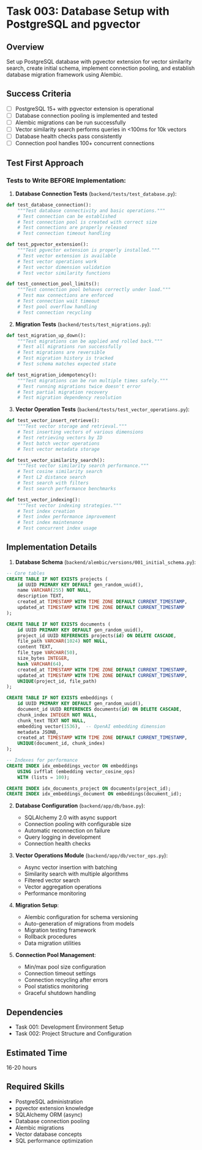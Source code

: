 # Task 003: Database Setup with PostgreSQL and pgvector

## Overview
Set up PostgreSQL database with pgvector extension for vector similarity search, create initial schema, implement connection pooling, and establish database migration framework using Alembic.

## Success Criteria
- [ ] PostgreSQL 15+ with pgvector extension is operational
- [ ] Database connection pooling is implemented and tested
- [ ] Alembic migrations can be run successfully
- [ ] Vector similarity search performs queries in <100ms for 10k vectors
- [ ] Database health checks pass consistently
- [ ] Connection pool handles 100+ concurrent connections

## Test First Approach

### Tests to Write BEFORE Implementation:

1. **Database Connection Tests** (`backend/tests/test_database.py`):
```python
def test_database_connection():
    """Test database connectivity and basic operations."""
    # Test connection can be established
    # Test connection pool is created with correct size
    # Test connections are properly released
    # Test connection timeout handling

def test_pgvector_extension():
    """Test pgvector extension is properly installed."""
    # Test vector extension is available
    # Test vector operations work
    # Test vector dimension validation
    # Test vector similarity functions

def test_connection_pool_limits():
    """Test connection pool behaves correctly under load."""
    # Test max connections are enforced
    # Test connection wait timeout
    # Test pool overflow handling
    # Test connection recycling
```

2. **Migration Tests** (`backend/tests/test_migrations.py`):
```python
def test_migration_up_down():
    """Test migrations can be applied and rolled back."""
    # Test all migrations run successfully
    # Test migrations are reversible
    # Test migration history is tracked
    # Test schema matches expected state

def test_migration_idempotency():
    """Test migrations can be run multiple times safely."""
    # Test running migrations twice doesn't error
    # Test partial migration recovery
    # Test migration dependency resolution
```

3. **Vector Operation Tests** (`backend/tests/test_vector_operations.py`):
```python
def test_vector_insert_retrieve():
    """Test vector storage and retrieval."""
    # Test inserting vectors of various dimensions
    # Test retrieving vectors by ID
    # Test batch vector operations
    # Test vector metadata storage

def test_vector_similarity_search():
    """Test vector similarity search performance."""
    # Test cosine similarity search
    # Test L2 distance search
    # Test search with filters
    # Test search performance benchmarks

def test_vector_indexing():
    """Test vector indexing strategies."""
    # Test index creation
    # Test index performance improvement
    # Test index maintenance
    # Test concurrent index usage
```

## Implementation Details

1. **Database Schema** (`backend/alembic/versions/001_initial_schema.py`):
```sql
-- Core tables
CREATE TABLE IF NOT EXISTS projects (
    id UUID PRIMARY KEY DEFAULT gen_random_uuid(),
    name VARCHAR(255) NOT NULL,
    description TEXT,
    created_at TIMESTAMP WITH TIME ZONE DEFAULT CURRENT_TIMESTAMP,
    updated_at TIMESTAMP WITH TIME ZONE DEFAULT CURRENT_TIMESTAMP
);

CREATE TABLE IF NOT EXISTS documents (
    id UUID PRIMARY KEY DEFAULT gen_random_uuid(),
    project_id UUID REFERENCES projects(id) ON DELETE CASCADE,
    file_path VARCHAR(1024) NOT NULL,
    content TEXT,
    file_type VARCHAR(50),
    size_bytes INTEGER,
    hash VARCHAR(64),
    created_at TIMESTAMP WITH TIME ZONE DEFAULT CURRENT_TIMESTAMP,
    updated_at TIMESTAMP WITH TIME ZONE DEFAULT CURRENT_TIMESTAMP,
    UNIQUE(project_id, file_path)
);

CREATE TABLE IF NOT EXISTS embeddings (
    id UUID PRIMARY KEY DEFAULT gen_random_uuid(),
    document_id UUID REFERENCES documents(id) ON DELETE CASCADE,
    chunk_index INTEGER NOT NULL,
    chunk_text TEXT NOT NULL,
    embedding vector(1536),  -- OpenAI embedding dimension
    metadata JSONB,
    created_at TIMESTAMP WITH TIME ZONE DEFAULT CURRENT_TIMESTAMP,
    UNIQUE(document_id, chunk_index)
);

-- Indexes for performance
CREATE INDEX idx_embeddings_vector ON embeddings 
    USING ivfflat (embedding vector_cosine_ops)
    WITH (lists = 100);

CREATE INDEX idx_documents_project ON documents(project_id);
CREATE INDEX idx_embeddings_document ON embeddings(document_id);
```

2. **Database Configuration** (`backend/app/db/base.py`):
   - SQLAlchemy 2.0 with async support
   - Connection pooling with configurable size
   - Automatic reconnection on failure
   - Query logging in development
   - Connection health checks

3. **Vector Operations Module** (`backend/app/db/vector_ops.py`):
   - Async vector insertion with batching
   - Similarity search with multiple algorithms
   - Filtered vector search
   - Vector aggregation operations
   - Performance monitoring

4. **Migration Setup**:
   - Alembic configuration for schema versioning
   - Auto-generation of migrations from models
   - Migration testing framework
   - Rollback procedures
   - Data migration utilities

5. **Connection Pool Management**:
   - Min/max pool size configuration
   - Connection timeout settings
   - Connection recycling after errors
   - Pool statistics monitoring
   - Graceful shutdown handling

## Dependencies
- Task 001: Development Environment Setup
- Task 002: Project Structure and Configuration

## Estimated Time
16-20 hours

## Required Skills
- PostgreSQL administration
- pgvector extension knowledge
- SQLAlchemy ORM (async)
- Database connection pooling
- Alembic migrations
- Vector database concepts
- SQL performance optimization